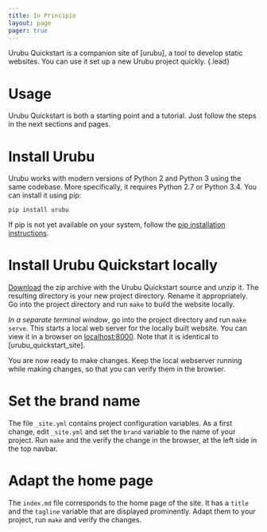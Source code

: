 ```yaml
---
title: In Principio
layout: page
pager: true
---
```


Urubu Quickstart is a companion site of [urubu], a tool to develop static
websites.  You can use it set up a new Urubu project quickly.
{.lead}

Usage
=====

Urubu Quickstart is both a starting point and a tutorial. Just follow
the steps in the next sections and pages.

Install Urubu
=============

Urubu works with modern versions of Python 2 and Python 3 using the same
codebase. More specifically, it requires Python 2.7 or Python 3.4.
You can install it using pip:

```
pip install urubu
```

If pip is not yet available on your system, follow the [pip installation
instructions][pip_install].

[pip_install]: http://www.pip-installer.org/en/latest/installing.html

Install Urubu Quickstart locally
================================

[Download][urubu_quickstart_archive] the zip archive with the Urubu Quickstart
source and unzip it. The resulting directory is your new project directory.
Rename it appropriately.  Go into the project directory and run `make` to
build the website locally.

[urubu_quickstart_archive]: https://github.com/jandecaluwe/urubu-quickstart/archive/master.zip

*In a separate terminal window*, go into the project directory and run `make
serve`.  This starts a local web server for the locally built website.  You can
view it in a browser on [localhost:8000](http://localhost:8000).  Note that it
is identical to [urubu_quickstart_site].

You are now ready to make changes. Keep the local webserver running while
making changes, so that you can verify them in the browser.

Set the brand name
==================

The file `_site.yml` contains project configuration variables.  As a first
change, edit `_site.yml` and set the `brand` variable to the name of your
project. Run `make` and the verify the change in the browser, at the left side
in the top navbar.

Adapt the home page
===================

The `index.md` file corresponds to the home page of the site. It has a `title`
and the `tagline` variable that are displayed prominently. Adapt them to your
project, run `make` and verify the changes.
